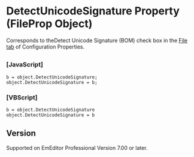 # DetectUnicodeSignature Property (FileProp Object)

Corresponds to theDetect Unicode Signature (BOM) check box in the [File tab](../../dlg/properties/file/index) of Configuration Properties.

## 

### \[JavaScript\]

```
b = object.DetectUnicodeSignature;
object.DetectUnicodeSignature = b;
```

### \[VBScript\]

```
b = object.DetectUnicodeSignature
object.DetectUnicodeSignature = b
```

## Version

Supported on EmEditor Professional Version 7.00 or later.
